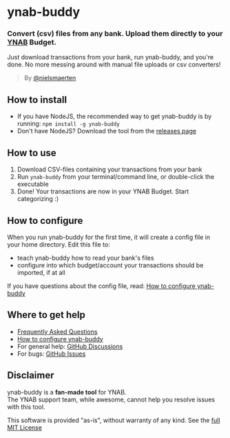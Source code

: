 # ynab-buddy

### Convert (csv) files from **any bank**. Upload them directly to your [YNAB](https://youneedabudget.com) Budget.

Just download transactions from your bank, run ynab-buddy, and you're done. No more messing around with manual file uploads or csv converters!

> By [@nielsmaerten](https://github.com/nielsmaerten)

## How to install

* If you have NodeJS, the recommended way to get ynab-buddy is by running: `npm install -g ynab-buddy`
* Don't have NodeJS? Download the tool from the [releases page](https://github.com/nielsmaerten/ynab-buddy/releases)

## How to use

1. Download CSV-files containing your transactions from your bank
2. Run `ynab-buddy` from your terminal/command line, or double-click the executable
3. Done! Your transactions are now in your YNAB Budget. Start categorizing :)

## How to configure

When you run ynab-buddy for the first time, it will create a config file in your home directory. Edit this file to:

* teach ynab-buddy how to read your bank's files
* configure into which budget/account your transactions should be imported, if at all

If you have questions about the config file, read: [How to configure ynab-buddy](./docs/how-to-configure.md)

## Where to get help

* [Frequently Asked Questions](./docs/FAQ.md)
* [How to configure ynab-buddy](./docs/how-to-configure.md)
* For general help: [GitHub Discussions](https://github.com/nielsmaerten/ynab-buddy/discussions) 
* For bugs: [GitHub Issues](https://github.com/nielsmaerten/ynab-buddy/issues)

## Disclaimer

ynab-buddy is a **fan-made tool** for YNAB.  
The YNAB support team, while awesome, cannot help you resolve issues with this tool.  

This software is provided "as-is", without warranty of any kind. See the [full MIT License](./LICENSE)
